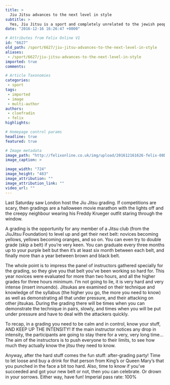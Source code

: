 ```yaml
---
title: >
  Jiu Jitsu advances to the next level in style
subtitle: >
  Yes, Jiu Jitsu is a sport and completely unrelated to the jewish people
date: "2016-12-16 16:26:47 +0000"

# Attributes from Felix Online V1
id: "6627"
old_path: /sport/6627/jiu-jitsu-advances-to-the-next-level-in-style
aliases:
 - /sport/6627/jiu-jitsu-advances-to-the-next-level-in-style
imported: true
comments:

# Article Taxonomies
categories:
 - sport
tags:
 - imported
 - image
 - multi-author
authors:
 - cloefradin
 - felix
highlights:

# Homepage control params
headline: true
featured: true

# Image metadata
image_path: "http://felixonline.co.uk/img/upload/201612161626-felix-08D02F8398FC497F983BDEDBE6A9B4A8.jpg"
image_caption: >

image_width: "724"
image_height: "483"
image_attribution: ""
image_attribution_link: ""
video_url: ""
---
```


Last Saturday saw London host the Jiu Jitsu grading. If competitions are scary, then gradings are a halloween movie marathon with the lights off and the creepy neighbour wearing his Freddy Krueger outfit staring through the window.

A grading is the opportunity for any member of a Jitsu club (from the JiuJitsu Foundation) to level up and get their next belt: novices becoming yellows, yellows becoming oranges, and so on. You can even try to double grade (skip a belt) if you’re very keen. You can graduate every three months up to your purple belt but then it’s at least six month between each belt, and finally more than a year between brown and black belt.

The whole point is to impress the panel of instructors gathered specially for the grading, so they give you that belt you’ve been working so hard for. This year novices were evaluated for more than two hours, and all the higher grades for three hours minimum. I’m not going to lie, it is very hard and very intense (insert innuendo). Jitsukas are examined on their technique and knowledge of the syllabus (the higher you go, the more you need to know) as well as demonstrating all that under pressure, and their attacking on other jitsukas. During the grading there will be times when you can demonstrate the technique in pairs, slowly, and times when you will be put under pressure and have to deal with the attackers quickly.

To recap, in a grading you need to be calm and in control, know your stuff, AND KEEP UP THE INTENSITY! If the main instructor notices any drop in intensity, the participants are going to stay there for a very, very long time… The aim of the instructors is to push everyone to their limits, to see how much they actually know the jitsu they need to know.

Anyway, after the hard stuff comes the fun stuff: after-grading party! Time to let loose and buy a drink for that person from King’s or Queen Mary’s that you punched in the face a bit too hard. Also, time to know if you’ve succeeded and got your new belt or not, then you can celebrate. Or drown in your sorrows. Either way, have fun!
Imperial pass rate: 100%

